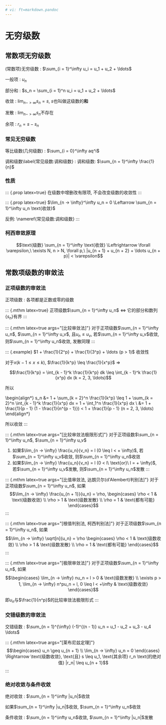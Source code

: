 ```yaml
---
# vi: ft=markdown.pandoc
---
```


# 无穷级数

## 常数项无穷级数

(常数项)无穷级数
: $\sum_{i = 1}^\infty u_i = u_1 + u_2 + \ldots$

一般项
: $u_n$

部分和
: $s_n = \sum_{i = 1}^n u_i = u_1 + u_2 + \ldots$

收敛
: $\lim_{n -> \infty} s_n = s$, $s$也叫做这级数的**和**

发散
: $\lim_{n -> \infty} s_n$不存在

余项
: $r_n = s - s_n$

### 常见无穷级数

等比级数(几何级数)
: $\sum_{i = 0}^\infty aq^i$

调和级数\label{常见级数:调和级数}
: 调和级数: $\sum_{n = 1}^\infty \frac{1}{n}$

### 性质

::: {.prop latex=true}
在级数中增删改有限项, 不会改变级数的收敛性
:::

::: {.prop latex=true}
$\lim_{n -> \infty}^\infty u_n = 0 \Leftarrow \sum_{n = 1}^\infty u_n \text{收敛}$

反例: \nameref{常见级数:调和级数}
:::


### 柯西审敛原理
$$\text{级数} \sum_{n = 1}^\infty \text{收敛} \Leftrightarrow \forall \varepsilon,\ \exists N, n > N, \forall p,\ |u_{n + 1} + u_{n + 2} + \ldots u_{n + p}| < \varepsilon$$

## 常数项级数的审敛法

### 正项级数的审敛法

正项级数
: 各项都是正数或零的级数

::: {.mthm latex=true}
正项级数$\sum_{n = 1}^\infty u_n$ $\Leftrightarrow$ 它的部分和数列$\{s_n\}$有界
:::

::: {.mthm latex=true args="[比较审敛法]"}
对于正项级数$\sum_{n = 1}^\infty u_n$, $\sum_{n = 1}^\infty u_v$, 且$u_n \leq u_v$, 若$\sum_{n = 1}^\infty u_v$收敛, 则$\sum_{n = 1}^\infty u_n$收敛, 发散同理
:::

::: {.example}
$1 + \frac{1}{2^p} + \frac{1}{3^p} + \ldots (p > 1)$ 收敛性

对于$x (k - 1 \leq x \leq k)$, $\frac{1}{k^p} \leq \frac{1}{x^p}$ $\Rightarrow$

$$\frac{1}{k^p} = \int_{k - 1}^k \frac{1}{k^p} dk \leq \int_{k - 1}^k \frac{1}{x^p} dx (k = 2, 3, \ldots)$$

所以

\begin{align*}
s_n &= 1 + \sum_{k = 2}^n \frac{1}{k^p} \leq 1 + \sum_{k = 2}^n \int_{k - 1}^k \frac{1}{x^p} dx = 1 + \int_1^n \frac{1}{x^p} dx \\
    &= 1 + \frac{1}{p - 1} (1 - \frac{1}{n^{p - 1}}) < 1 + \frac{1}{p - 1} (n = 2, 3, \ldots)
\end{align*}

所以收敛
:::

::: {.mthm latex=true args="[比较审敛法极限形式]"}
对于正项级数$\sum_{n = 1}^\infty u_n$, $\sum_{n = 1}^\infty u_v$

1. 如果$\lim_{n -> \infty} \frac{u_n}{v_n} = l (0 \leq l < + \infty)$, 若$\sum_{n = 1}^\infty u_v$收敛, 则$\sum_{n = 1}^\infty u_n$收敛
1. 如果$\lim_{n -> \infty} \frac{u_n}{v_n} = l (0 < l\ \text{or}\ l = + \infty)$, 若$\sum_{n = 1}^\infty u_v$发散, 则$\sum_{n = 1}^\infty u_n$发散
::: 

::: {.mthm latex=true args="[比值审敛法, 达朗贝尔(d'Alembert)判别法]"}
对于正项级数$\sum_{n = 1}^\infty u_n$, 如果
$$\lim_{n -> \infty} \frac{u_{n + 1}}{u_n} = \rho,
\begin{cases}
\rho < 1 & \text{级数收敛} \\
\rho > 1 & \text{级数发散} \\
\rho = 1 & \text{都有可能}
\end{cases}$$
:::

::: {.mthm latex=true args="[根值判别法, 柯西判别法]"}
对于正项级数$\sum_{n = 1}^\infty u_n$, 如果
$$\lim_{n -> \infty} \sqrt[n]{u_n} = \rho
\begin{cases}
\rho < 1 & \text{级数收敛} \\
\rho > 1 & \text{级数发散} \\
\rho = 1 & \text{都有可能}
\end{cases}$$
:::

::: {.mthm latex=true args="[极限审敛法]"}
对于正项级数$\sum_{n = 1}^\infty u_n$, 如果
$$\begin{cases}
\lim_{n -> \infty} nu_n = l > 0 & \text{级数发散} \\
\exists p > 1, \lim_{n -> \infty} n^pu_n = l, 0 \leq l < +\infty & \text{级数收敛}
\end{cases}$$

即$u_n$与$\frac{1}{n^p}$的比较审敛法极限形式
:::

### 交错级数的审敛法

交错级数
: $\sum_{n = 1}^{\infty} (-1)^{(n - 1)} u_n = u_1 - u_2 + u_3 - u_4 \ldots$

::: {.mthm latex=true args="[莱布尼兹定理]"}
$$\begin{cases}
u_n \geq u_{n + 1} \\
\lim_{n -> \infty} u_n = 0
\end{cases} \Rightarrow \text{级数收敛}, \text{且} s \leq u_1, \text{其余项} r_n \text{的绝对值} |r_n| \leq u_{n + 1}$$
:::

### 绝对收敛与条件收敛

绝对收敛
: $\sum_{n = 1}^\infty |u_n|$收敛

   如果$\sum_{n = 1}^\infty |u_n|$收敛, $\sum_{n = 1}^\infty u_n$收敛

条件收敛
: $\sum_{n = 1}^\infty u_n$收敛, $\sum_{n = 1}^\infty |u_n|$发散
